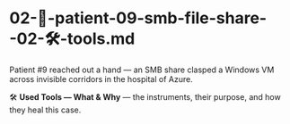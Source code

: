 # 02-🔗-patient-09-smb-file-share--02-🛠️-tools.md

Patient #9 reached out a hand — an SMB share clasped a Windows VM across invisible corridors in the hospital of Azure.

🛠️ **Used Tools — What & Why** — the instruments, their purpose, and how they heal this case.
